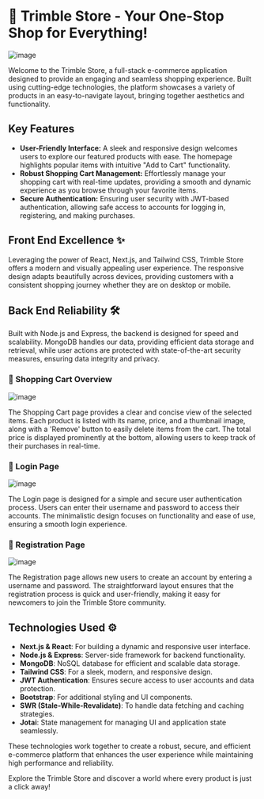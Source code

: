 # 🛒 Trimble Store - Your One-Stop Shop for Everything!

![image](https://github.com/user-attachments/assets/5c43053e-768b-4d58-b8f5-f1d14fe72e3c)

Welcome to the Trimble Store, a full-stack e-commerce application designed to provide an engaging and seamless shopping experience. Built using cutting-edge technologies, the platform showcases a variety of products in an easy-to-navigate layout, bringing together aesthetics and functionality.

## Key Features
- **User-Friendly Interface:** A sleek and responsive design welcomes users to explore our featured products with ease. The homepage highlights popular items with intuitive "Add to Cart" functionality.
- **Robust Shopping Cart Management:** Effortlessly manage your shopping cart with real-time updates, providing a smooth and dynamic experience as you browse through your favorite items.
- **Secure Authentication:** Ensuring user security with JWT-based authentication, allowing safe access to accounts for logging in, registering, and making purchases.

## Front End Excellence ✨
Leveraging the power of React, Next.js, and Tailwind CSS, Trimble Store offers a modern and visually appealing user experience. The responsive design adapts beautifully across devices, providing customers with a consistent shopping journey whether they are on desktop or mobile.

## Back End Reliability 🛠️
Built with Node.js and Express, the backend is designed for speed and scalability. MongoDB handles our data, providing efficient data storage and retrieval, while user actions are protected with state-of-the-art security measures, ensuring data integrity and privacy.

### 🛒 Shopping Cart Overview

![image](https://github.com/user-attachments/assets/ff8b0b17-2b6b-41c7-a908-d050e1e65906)

The Shopping Cart page provides a clear and concise view of the selected items. Each product is listed with its name, price, and a thumbnail image, along with a 'Remove' button to easily delete items from the cart. The total price is displayed prominently at the bottom, allowing users to keep track of their purchases in real-time.

### 🔑 Login Page

![image](https://github.com/user-attachments/assets/47d88826-0f1d-4689-948e-052a8c94f268)


The Login page is designed for a simple and secure user authentication process. Users can enter their username and password to access their accounts. The minimalistic design focuses on functionality and ease of use, ensuring a smooth login experience.

### 📝 Registration Page

![image](https://github.com/user-attachments/assets/64f53ee7-b927-4a35-9503-fbcafaef1bce)


The Registration page allows new users to create an account by entering a username and password. The straightforward layout ensures that the registration process is quick and user-friendly, making it easy for newcomers to join the Trimble Store community.

## Technologies Used ⚙️

- **Next.js & React**: For building a dynamic and responsive user interface.
- **Node.js & Express**: Server-side framework for backend functionality.
- **MongoDB**: NoSQL database for efficient and scalable data storage.
- **Tailwind CSS**: For a sleek, modern, and responsive design.
- **JWT Authentication**: Ensures secure access to user accounts and data protection.
- **Bootstrap**: For additional styling and UI components.
- **SWR (Stale-While-Revalidate)**: To handle data fetching and caching strategies.
- **Jotai**: State management for managing UI and application state seamlessly.

These technologies work together to create a robust, secure, and efficient e-commerce platform that enhances the user experience while maintaining high performance and reliability.

Explore the Trimble Store and discover a world where every product is just a click away!

